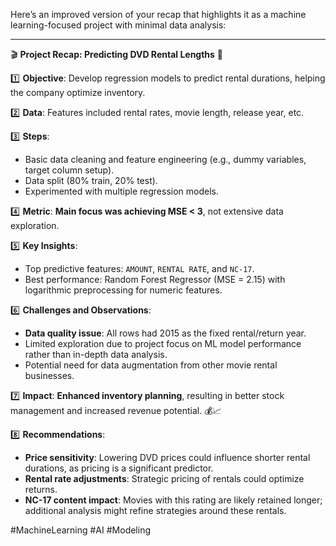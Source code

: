 Here’s an improved version of your recap that highlights it as a machine learning-focused project with minimal data analysis:

---

🎬 **Project Recap: Predicting DVD Rental Lengths** 🎥

1️⃣ **Objective**: Develop regression models to predict rental durations, helping the company optimize inventory.

2️⃣ **Data**: Features included rental rates, movie length, release year, etc.

3️⃣ **Steps**:
- Basic data cleaning and feature engineering (e.g., dummy variables, target column setup).
- Data split (80% train, 20% test).
- Experimented with multiple regression models.

4️⃣ **Metric**: **Main focus was achieving MSE < 3**, not extensive data exploration.

5️⃣ **Key Insights**:
- Top predictive features: `AMOUNT`, `RENTAL RATE`, and `NC-17`.
- Best performance: Random Forest Regressor (MSE = 2.15) with logarithmic preprocessing for numeric features.

6️⃣ **Challenges and Observations**:
- **Data quality issue**: All rows had 2015 as the fixed rental/return year.
- Limited exploration due to project focus on ML model performance rather than in-depth data analysis.
- Potential need for data augmentation from other movie rental businesses.

7️⃣ **Impact**: **Enhanced inventory planning**, resulting in better stock management and increased revenue potential. 💰📈

8️⃣ **Recommendations**:
- **Price sensitivity**: Lowering DVD prices could influence shorter rental durations, as pricing is a significant predictor.
- **Rental rate adjustments**: Strategic pricing of rentals could optimize returns.
- **NC-17 content impact**: Movies with this rating are likely retained longer; additional analysis might refine strategies around these rentals.

#MachineLearning #AI #Modeling